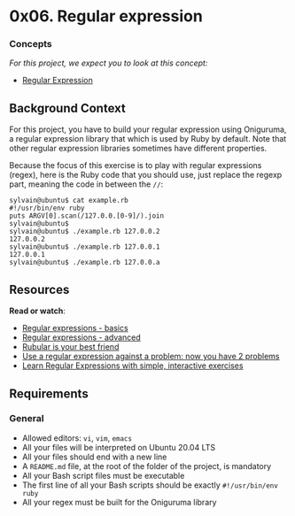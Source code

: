 


<h1 class="gap">0x06. Regular expression</h1>
<h3 class="panel-title">Concepts</h3>
<div class="panel-body">
   <p>
   <em>For this project, we expect you to look at this concept:</em>
   </p>
   <ul>
	   <li>
            <a href="/concepts/29">Regular Expression</a>
          </li>
   </ul>
</div>

<div class="panel panel-default" id="project-description">
  <div class="panel-body">
    <h2>Background Context</h2>

<p>For this project, you have to build your regular expression using Oniguruma, a regular expression library that which is used by Ruby by default. Note that other regular expression libraries sometimes have different properties.</p>

<p>Because the focus of this exercise is to play with regular expressions (regex), here is the Ruby code that you should use, just replace the regexp part, meaning the code in between the <code>//</code>:</p>

<pre><code>sylvain@ubuntu$ cat example.rb
#!/usr/bin/env ruby
puts ARGV[0].scan(/127.0.0.[0-9]/).join
sylvain@ubuntu$
sylvain@ubuntu$ ./example.rb 127.0.0.2
127.0.0.2
sylvain@ubuntu$ ./example.rb 127.0.0.1
127.0.0.1
sylvain@ubuntu$ ./example.rb 127.0.0.a
</code></pre>

<h2>Resources</h2>

<p><strong>Read or watch</strong>:</p>

<ul>
<li><a href="/rltoken/6VeaVMaugIxcFAwA27TBdQ" title="Regular expressions - basics" target="_blank">Regular expressions - basics</a> </li>
<li><a href="/rltoken/rntjh3-3S86zt0Qy28L10w" title="Regular expressions - advanced" target="_blank">Regular expressions - advanced</a> </li>
<li><a href="/rltoken/RGkVuw1lZ_hoCCbLsiOAhg" title="Rubular is your best friend" target="_blank">Rubular is your best friend</a> </li>
<li><a href="/rltoken/Vwm8lpMUGa4x_FBtlyUQ8g" title="Use a regular expression against a problem: now you have 2 problems" target="_blank">Use a regular expression against a problem: now you have 2 problems</a> </li>
<li><a href="/rltoken/XsQ6rzS1uy-E6bnswUqIKg" title="Learn Regular Expressions with simple, interactive exercises" target="_blank">Learn Regular Expressions with simple, interactive exercises</a> </li>
</ul>

<h2>Requirements</h2>

<h3>General</h3>

<ul>
<li>Allowed editors: <code>vi</code>, <code>vim</code>, <code>emacs</code></li>
<li>All your files will be interpreted on Ubuntu 20.04 LTS</li>
<li>All your files should end with a new line</li>
<li>A <code>README.md</code> file, at the root of the folder of the project, is mandatory</li>
<li>All your Bash script files must be executable</li>
<li>The first line of all your Bash scripts should be exactly <code>#!/usr/bin/env ruby</code></li>
<li>All your regex must be built for the Oniguruma library</li>
</ul>

  </div>
</div>
